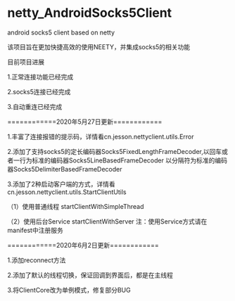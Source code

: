 # netty_AndroidSocks5Client
android socks5 client based on netty

该项目旨在更加快捷高效的使用NEETY，并集成socks5的相关功能

目前项目进展

1.正常连接功能已经完成

2.socks5连接已经完成

3.自动重连已经完成

============2020年5月27日更新============

1.丰富了连接报错的提示码，详情看cn.jesson.nettyclient.utils.Error

2.添加了支持socks5的定长编码器Socks5FixedLengthFrameDecoder,以回车或者一行为标准的编码器Socks5LineBasedFrameDecoder
  以分隔符为标准的编码器Socks5DelimiterBasedFrameDecoder

3.添加了2种启动客户端的方式，详情看cn.jesson.nettyclient.utils.StartClientUtils

  （1）使用普通线程 startClientWithSimpleThread

  （2）使用后台Service startClientWithServer 注：使用Service方式请在manifest中注册服务
  
============2020年6月2日更新============

1.添加reconnect方法

2.添加了默认的线程切换，保证回调到界面后，都是在主线程

3.将ClientCore改为单例模式，修复部分BUG
